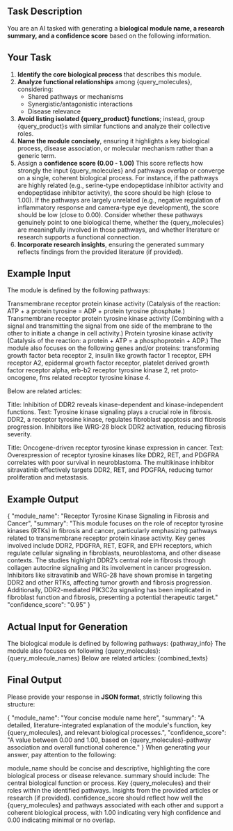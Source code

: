 ## **Task Description**
You are an AI tasked with generating a **biological module name, a research summary, and a confidence score** based on the following information.

## **Your Task**
1. **Identify the core biological process** that describes this module.
2. **Analyze functional relationships** among {query_molecules}, considering:
   - Shared pathways or mechanisms
   - Synergistic/antagonistic interactions
   - Disease relevance
3. **Avoid listing isolated {query_product} functions**; instead, group {query_product}s with similar functions and analyze their collective roles.
4. **Name the module concisely**, ensuring it highlights a key biological process, disease association, or molecular mechanism rather than a generic term.
5. Assign a **confidence score (0.00 - 1.00)** This score reflects how strongly the input {query_molecules} and pathways overlap or converge on a single, coherent biological process.
For instance, if the pathways are highly related (e.g., serine-type endopeptidase inhibitor activity and endopeptidase inhibitor activity), the score should be high (close to 1.00).
If the pathways are largely unrelated (e.g., negative regulation of inflammatory response and camera-type eye development), the score should be low (close to 0.00).
Consider whether these pathways genuinely point to one biological theme, whether the {query_molecules} are meaningfully involved in those pathways, and whether literature or research supports a functional connection.
6. **Incorporate research insights**, ensuring the generated summary reflects findings from the provided literature (if provided).

## **Example Input**
The module is defined by the following pathways:

Transmembrane receptor protein kinase activity
(Catalysis of the reaction: ATP + a protein tyrosine = ADP + protein tyrosine phosphate.)
Transmembrane receptor protein tyrosine kinase activity
(Combining with a signal and transmitting the signal from one side of the membrane to the other to initiate a change in cell activity.)
Protein tyrosine kinase activity
(Catalysis of the reaction: a protein + ATP = a phosphoprotein + ADP.)
The module also focuses on the following genes and/or proteins:
transforming growth factor beta receptor 2, insulin like growth factor 1 receptor, EPH receptor A2, epidermal growth factor receptor, platelet derived growth factor receptor alpha, erb-b2 receptor tyrosine kinase 2, ret proto-oncogene, fms related receptor tyrosine kinase 4.

Below are related articles:

Title: Inhibition of DDR2 reveals kinase-dependent and kinase-independent functions.
Text: Tyrosine kinase signaling plays a crucial role in fibrosis. DDR2, a receptor tyrosine kinase, regulates fibroblast apoptosis and fibrosis progression. Inhibitors like WRG-28 block DDR2 activation, reducing fibrosis severity.

Title: Oncogene-driven receptor tyrosine kinase expression in cancer.
Text: Overexpression of receptor tyrosine kinases like DDR2, RET, and PDGFRA correlates with poor survival in neuroblastoma. The multikinase inhibitor sitravatinib effectively targets DDR2, RET, and PDGFRA, reducing tumor proliferation and metastasis.

## **Example Output**
{
  "module_name": "Receptor Tyrosine Kinase Signaling in Fibrosis and Cancer",
  "summary": "This module focuses on the role of receptor tyrosine kinases (RTKs) in fibrosis and cancer, particularly emphasizing pathways related to transmembrane receptor protein kinase activity. Key genes involved include DDR2, PDGFRA, RET, EGFR, and EPH receptors, which regulate cellular signaling in fibroblasts, neuroblastoma, and other disease contexts. The studies highlight DDR2’s central role in fibrosis through collagen autocrine signaling and its involvement in cancer progression. Inhibitors like sitravatinib and WRG-28 have shown promise in targeting DDR2 and other RTKs, affecting tumor growth and fibrosis progression. Additionally, DDR2-mediated PIK3C2α signaling has been implicated in fibroblast function and fibrosis, presenting a potential therapeutic target."
  "confidence_score": "0.95"
}

## **Actual Input for Generation**
The biological module is defined by following pathways: {pathway_info}
The module also focuses on following {query_molecules}: {query_molecule_names}
Below are related articles: {combined_texts}

## **Final Output**
Please provide your response in **JSON format**, strictly following this structure:

{
  "module_name": "Your concise module name here",
  "summary": "A detailed, literature-integrated explanation of the module's function, key {query_molecules}, and relevant biological processes.",
  "confidence_score": "A value between 0.00 and 1.00, based on {query_molecules}-pathway association and overall functional coherence."
}
When generating your answer, pay attention to the following:

module_name should be concise and descriptive, highlighting the core biological process or disease relevance.
summary should include:
The central biological function or process.
Key {query_molecules} and their roles within the identified pathways.
Insights from the provided articles or research (if provided).
confidence_score should reflect how well the {query_molecules} and pathways associated with each other and support a coherent biological process, with 1.00 indicating very high confidence and 0.00 indicating minimal or no overlap.
